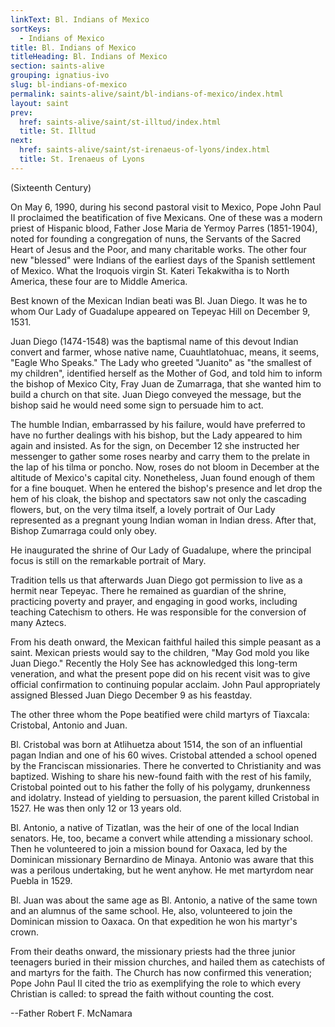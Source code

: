 ```yaml
---
linkText: Bl. Indians of Mexico
sortKeys:
  - Indians of Mexico
title: Bl. Indians of Mexico
titleHeading: Bl. Indians of Mexico
section: saints-alive
grouping: ignatius-ivo
slug: bl-indians-of-mexico
permalink: saints-alive/saint/bl-indians-of-mexico/index.html
layout: saint
prev:
  href: saints-alive/saint/st-illtud/index.html
  title: St. Illtud
next:
  href: saints-alive/saint/st-irenaeus-of-lyons/index.html
  title: St. Irenaeus of Lyons
---
```

(Sixteenth Century)

On May 6, 1990, during his second pastoral visit to Mexico, Pope John Paul II proclaimed the beatification of five Mexicans. One of these was a modern priest of Hispanic blood, Father Jose Maria de Yermoy Parres (1851-1904), noted for founding a congregation of nuns, the Servants of the Sacred Heart of Jesus and the Poor, and many charitable works. The other four new "blessed" were Indians of the earliest days of the Spanish settlement of Mexico. What the Iroquois virgin St. Kateri Tekakwitha is to North America, these four are to Middle America.

Best known of the Mexican Indian beati was Bl. Juan Diego. It was he to whom Our Lady of Guadalupe appeared on Tepeyac Hill on December 9, 1531.

Juan Diego (1474-1548) was the baptismal name of this devout Indian convert and farmer, whose native name, Cuauhtlatohuac, means, it seems, "Eagle Who Speaks." The Lady who greeted "Juanito" as "the smallest of my children", identified herself as the Mother of God, and told him to inform the bishop of Mexico City, Fray Juan de Zumarraga, that she wanted him to build a church on that site. Juan Diego conveyed the message, but the bishop said he would need some sign to persuade him to act.

The humble Indian, embarrassed by his failure, would have preferred to have no further dealings with his bishop, but the Lady appeared to him again and insisted. As for the sign, on December 12 she instructed her messenger to gather some roses nearby and carry them to the prelate in the lap of his tilma or poncho. Now, roses do not bloom in December at the altitude of Mexico's capital city. Nonetheless, Juan found enough of them for a fine bouquet. When he entered the bishop's presence and let drop the hem of his cloak, the bishop and spectators saw not only the cascading flowers, but, on the very tilma itself, a lovely portrait of Our Lady represented as a pregnant young Indian woman in Indian dress. After that, Bishop Zumarraga could only obey.

He inaugurated the shrine of Our Lady of Guadalupe, where the principal focus is still on the remarkable portrait of Mary.

Tradition tells us that afterwards Juan Diego got permission to live as a hermit near Tepeyac. There he remained as guardian of the shrine, practicing poverty and prayer, and engaging in good works, including teaching Catechism to others. He was responsible for the conversion of many Aztecs.

From his death onward, the Mexican faithful hailed this simple peasant as a saint. Mexican priests would say to the children, "May God mold you like Juan Diego." Recently the Holy See has acknowledged this long-term veneration, and what the present pope did on his recent visit was to give official confirmation to continuing popular acclaim. John Paul appropriately assigned Blessed Juan Diego December 9 as his feastday.

The other three whom the Pope beatified were child martyrs of Tiaxcala: Cristobal, Antonio and Juan.

Bl. Cristobal was born at Atlihuetza about 1514, the son of an influential pagan Indian and one of his 60 wives. Cristobal attended a school opened by the Franciscan missionaries. There he converted to Christianity and was baptized. Wishing to share his new-found faith with the rest of his family, Cristobal pointed out to his father the folly of his polygamy, drunkenness and idolatry. Instead of yielding to persuasion, the parent killed Cristobal in 1527. He was then only 12 or 13 years old.

Bl. Antonio, a native of Tizatlan, was the heir of one of the local Indian senators. He, too, became a convert while attending a missionary school. Then he volunteered to join a mission bound for Oaxaca, led by the Dominican missionary Bernardino de Minaya. Antonio was aware that this was a perilous undertaking, but he went anyhow. He met martyrdom near Puebla in 1529.

Bl. Juan was about the same age as Bl. Antonio, a native of the same town and an alumnus of the same school. He, also, volunteered to join the Dominican mission to Oaxaca. On that expedition he won his martyr's crown.

From their deaths onward, the missionary priests had the three junior teenagers buried in their mission churches, and hailed them as catechists of and martyrs for the faith. The Church has now confirmed this veneration; Pope John Paul II cited the trio as exemplifying the role to which every Christian is called: to spread the faith without counting the cost.

\--Father Robert F. McNamara